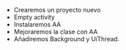 - Crearemos un proyecto nuevo
- Empty activity
- Instalaremos AA
- Mejoraremos la clase con AA
- Añadiremos Background y UiThread.